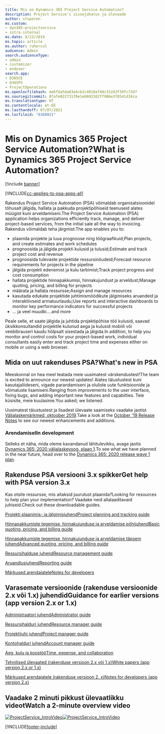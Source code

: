 ```yaml
---
title: Mis on Dynamics 365 Project Service Automation?
description: Project Service'i sissejuhatus ja ülevaade
author: stsporen
ms.custom:
- dyn365-projectservice
- intro-internal
ms.date: 9/23/2019
ms.topic: article
ms.author: ruhercul
audience: Admin
search.audienceType:
- admin
- customizer
- enduser
search.app:
- D365CE
- D365PS
- ProjectOperations
ms.openlocfilehash: ee6fda5da83e4cb3c4910af49c33243f39fc73d7
ms.sourcegitcommit: 0fafe022731f0e1e8693382ff906e3f8541d34ca
ms.translationtype: HT
ms.contentlocale: et-EE
ms.lasthandoff: 07/07/2021
ms.locfileid: "6368921"
---
```

# <a name="what-is-dynamics-365-project-service-automation"></a><span data-ttu-id="59870-103">Mis on Dynamics 365 Project Service Automation?</span><span class="sxs-lookup"><span data-stu-id="59870-103">What is Dynamics 365 Project Service Automation?</span></span>

[!include [banner](../includes/psa-now-project-operations.md)]

[!INCLUDE[cc-applies-to-psa-apps-all](../includes/cc-applies-to-psa-apps-all.md)]

<span data-ttu-id="59870-104">Rakendus Project Service Automation (PSA) võimaldab organisatsioonidel tõhusalt jälgida, hallata ja pakkuda projektipõhiseid teenuseid alates müügist kuni arveldamiseni.</span><span class="sxs-lookup"><span data-stu-id="59870-104">The Project Service Automation (PSA) application helps organizations efficiently track, manage, and deliver project-based services, from the initial sale all the way to invoicing.</span></span> <span data-ttu-id="59870-105">Rakendus võimaldab teha järgmist:</span><span class="sxs-lookup"><span data-stu-id="59870-105">The app enables you to:</span></span>

- <span data-ttu-id="59870-106">plaanida projekte ja luua prognoose ning töögraafikuid;</span><span class="sxs-lookup"><span data-stu-id="59870-106">Plan projects, and create estimates and work schedules</span></span>
- <span data-ttu-id="59870-107">prognoosida ja jälgida projekti kulusid ja tulusid;</span><span class="sxs-lookup"><span data-stu-id="59870-107">Estimate and track project cost and revenue</span></span>
- <span data-ttu-id="59870-108">prognoosida tulevaste projektide ressursinõudeid;</span><span class="sxs-lookup"><span data-stu-id="59870-108">Forecast resource requirements for projects in the pipeline</span></span>
- <span data-ttu-id="59870-109">jälgida projekti edenemist ja kulu tarbimist;</span><span class="sxs-lookup"><span data-stu-id="59870-109">Track project progress and cost consumption</span></span>
- <span data-ttu-id="59870-110">hallata projektide hinnapakkumisi, hinnakujundust ja arveldust;</span><span class="sxs-lookup"><span data-stu-id="59870-110">Manage quoting, pricing, and billing for projects</span></span>
- <span data-ttu-id="59870-111">määrata ja hallata ressursse;</span><span class="sxs-lookup"><span data-stu-id="59870-111">Assign and manage resources</span></span>
- <span data-ttu-id="59870-112">kasutada edukate projektide juhtimismõõdikute jälgimiseks aruandeid ja interaktiivseid armatuurlaudu;</span><span class="sxs-lookup"><span data-stu-id="59870-112">Use reports and interactive dashboards to monitor key performance indicators for successful projects</span></span>
- <span data-ttu-id="59870-113">… ja veel muudki.</span><span class="sxs-lookup"><span data-stu-id="59870-113">...and more</span></span>

<span data-ttu-id="59870-114">Peale selle, et saate jälgida ja juhtida projektipõhise töö kulusid, saavad üksikkonsultandid projektile kulunud aega ja kulusid mobiili või veebibrauseri kaudu hõlpsalt sisestada ja jälgida.</span><span class="sxs-lookup"><span data-stu-id="59870-114">In addition, to help you monitor and control costs for your project-based work, individual consultants easily enter and track project time and expenses either on mobile or using a web browser.</span></span>

## <a name="whats-new-in-psa"></a><span data-ttu-id="59870-115">Mida on uut rakenduses PSA?</span><span class="sxs-lookup"><span data-stu-id="59870-115">What's new in PSA</span></span>
<span data-ttu-id="59870-116">Meeskonnal on hea meel teatada meie uusimatest värskendustest!</span><span class="sxs-lookup"><span data-stu-id="59870-116">The team is excited to announce our newest updates!</span></span> <span data-ttu-id="59870-117">Alates täiustustest kuni kasutajaliideseni, vigade parandamiseni ja oluliste uute funktsioonide ja võimaluste lisamiseni.</span><span class="sxs-lookup"><span data-stu-id="59870-117">Ranging from improvements to the user interface, fixing bugs, and adding important new features and capabilties.</span></span> <span data-ttu-id="59870-118">Teie küsisite, meie kuulasime.</span><span class="sxs-lookup"><span data-stu-id="59870-118">You asked; we listened.</span></span>

<span data-ttu-id="59870-119">Uusimatest täiustustest ja lisadest ülevaate saamiseks vaadake jaotist [Väljalaskemärkmed, oktoober 2019](/dynamics365-release-plan/2019wave2/index).</span><span class="sxs-lookup"><span data-stu-id="59870-119">Take a look at the [October '19 Release Notes](/dynamics365-release-plan/2019wave2/index) to see our newest enhancements and additions.</span></span>

### <a name="in-development"></a><span data-ttu-id="59870-120">Arendamisel</span><span class="sxs-lookup"><span data-stu-id="59870-120">In development</span></span>
<span data-ttu-id="59870-121">Selleks et näha, mida oleme kavandanud lähitulevikku, avage jaotis [Dynamics 365: 2020 väljalaskevoog, plaan 1](/dynamics365-release-plan/2020wave1/index).</span><span class="sxs-lookup"><span data-stu-id="59870-121">To see what we have planned in the near future, head over to the [Dynamics 365: 2020 release wave 1 plan](/dynamics365-release-plan/2020wave1/index).</span></span>

## <a name="get-help-with-psa-version-3x"></a><span data-ttu-id="59870-122">Rakenduse PSA versiooni 3.x spikker</span><span class="sxs-lookup"><span data-stu-id="59870-122">Get help with PSA version 3.x</span></span>
<span data-ttu-id="59870-123">Kas otsite ressursse, mis aitaksid juurutust plaanida?</span><span class="sxs-lookup"><span data-stu-id="59870-123">Looking for resources to help plan your implementation?</span></span> <span data-ttu-id="59870-124">Vaadake neid allalaaditavaid juhiseid.</span><span class="sxs-lookup"><span data-stu-id="59870-124">Check out these downloadable guides.</span></span>

 [<span data-ttu-id="59870-125">Projekti plaanimis- ja jälgimisjuhend</span><span class="sxs-lookup"><span data-stu-id="59870-125">Project planning and tracking guide</span></span>](../psa/implementation-guides/project-planning-tracking.md)

 [<span data-ttu-id="59870-126">Hinnapakkumiste tegemise, hinnakujunduse ja arveldamise põhijuhend</span><span class="sxs-lookup"><span data-stu-id="59870-126">Basic quoting, pricing, and billing guide</span></span>](../psa/implementation-guides/begin-quoting-pricing-billing.md)

 [<span data-ttu-id="59870-127">Hinnapakkumiste tegemise, hinnakujunduse ja arveldamise täpsem juhend</span><span class="sxs-lookup"><span data-stu-id="59870-127">Advanced quoting, pricing, and billing guide</span></span>](../psa/implementation-guides/adv-quoting-pricing-billing.md)

 [<span data-ttu-id="59870-128">Ressursihalduse juhend</span><span class="sxs-lookup"><span data-stu-id="59870-128">Resource management guide</span></span>](../psa/implementation-guides/resource-management-guide.md)

 [<span data-ttu-id="59870-129">Aruandlusjuhend</span><span class="sxs-lookup"><span data-stu-id="59870-129">Reporting guide</span></span>](../psa/implementation-guides/reporting-guide.md)

 [<span data-ttu-id="59870-130">Märkused arendajatele</span><span class="sxs-lookup"><span data-stu-id="59870-130">Notes for developers</span></span>](../psa/developer-guides/overview-dev-notes-v3.x.md)

## <a name="guidance-for-earlier-versions-app-version-2x-or-1x"></a><span data-ttu-id="59870-131">Varasemate versioonide (rakenduse versioonide 2.x või 1.x) juhendid</span><span class="sxs-lookup"><span data-stu-id="59870-131">Guidance for earlier versions (app version 2.x or 1.x)</span></span>
 [<span data-ttu-id="59870-132">Administraatori juhend</span><span class="sxs-lookup"><span data-stu-id="59870-132">Administrator guide</span></span>](../psa/admin-guide.md)

 [<span data-ttu-id="59870-133">Ressursihalduri juhend</span><span class="sxs-lookup"><span data-stu-id="59870-133">Resource manager guide</span></span>](../psa/resource-manager-guide.md)

 [<span data-ttu-id="59870-134">Projektijuhi juhend</span><span class="sxs-lookup"><span data-stu-id="59870-134">Project manager guide</span></span>](../psa/project-manager-guide.md)

 [<span data-ttu-id="59870-135">Kontohalduri juhend</span><span class="sxs-lookup"><span data-stu-id="59870-135">Account manager guide</span></span>](../psa/account-manager-guide.md)

 [<span data-ttu-id="59870-136">Aeg, kulu ja koostöö</span><span class="sxs-lookup"><span data-stu-id="59870-136">Time, expense, and collaboration</span></span>](../psa/time-expense-collaboration-guide.md)

 [<span data-ttu-id="59870-137">Tehnilised ülevaated (rakenduse versioon 2.x või 1.x)</span><span class="sxs-lookup"><span data-stu-id="59870-137">White papers (app version 2.x or 1.x)</span></span>](../psa/white-papers.md)

 [<span data-ttu-id="59870-138">Märkused arendajatele (rakenduse versioon 2. x)</span><span class="sxs-lookup"><span data-stu-id="59870-138">Notes for developers (app version 2.x)</span></span>](../psa/developer-guides/add-custom-qoi-forms-v2.x.md)

 ## <a name="watch-a-2-minute-overview-video"></a><span data-ttu-id="59870-139">Vaadake 2 minuti pikkust ülevaatlikku videot</span><span class="sxs-lookup"><span data-stu-id="59870-139">Watch a 2-minute overview video</span></span>
 <a name="heroArea"></a> <span data-ttu-id="59870-140">[![ProjectService_IntroVideo](../psa/media/project-service-intro-video.png "ProjectService_IntroVideo")](https://go.microsoft.com/fwlink/p/?LinkId=799457)</span><span class="sxs-lookup"><span data-stu-id="59870-140">[![ProjectService_IntroVideo](../psa/media/project-service-intro-video.png "ProjectService_IntroVideo")](https://go.microsoft.com/fwlink/p/?LinkId=799457)</span></span>




[!INCLUDE[footer-include](../includes/footer-banner.md)]